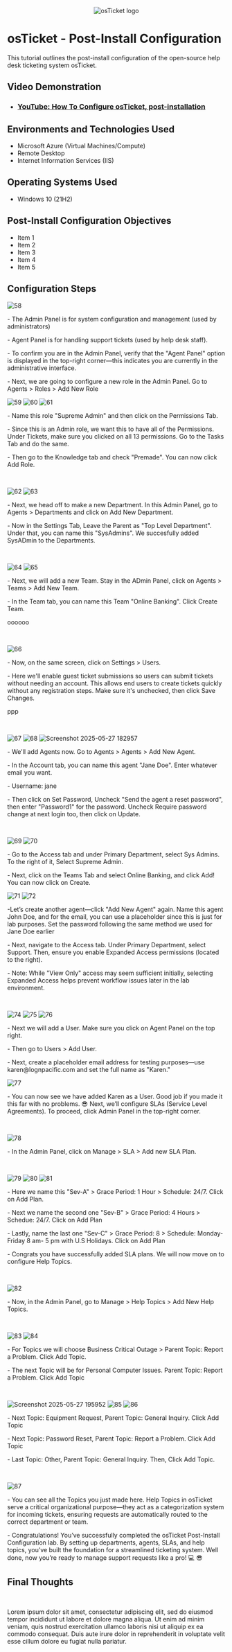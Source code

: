 <p align="center">
<img src="https://i.imgur.com/Clzj7Xs.png" alt="osTicket logo"/>
</p>

<h1>osTicket - Post-Install Configuration</h1>
This tutorial outlines the post-install configuration of the open-source help desk ticketing system osTicket.<br />


<h2>Video Demonstration</h2>

- ### [YouTube: How To Configure osTicket, post-installation](https://www.youtube.com)

<h2>Environments and Technologies Used</h2>

- Microsoft Azure (Virtual Machines/Compute)
- Remote Desktop
- Internet Information Services (IIS)

<h2>Operating Systems Used </h2>

- Windows 10</b> (21H2)

<h2>Post-Install Configuration Objectives</h2>

- Item 1
- Item 2
- Item 3
- Item 4
- Item 5

<h2>Configuration Steps</h2>

<p>

![58](https://github.com/user-attachments/assets/5ef59f5b-c6d4-41d2-a361-e645ccf431f5)

</p>
<p>
- The Admin Panel is for system configuration and management (used by administrators)
</p>
- Agent Panel is for handling support tickets (used by help desk staff).
</p>
- To confirm you are in the Admin Panel, verify that the "Agent Panel" option is displayed in the top-right corner—this indicates you are currently in the administrative interface.
</p>
 - Next, we are going to configure a new role in the Admin Panel. Go to Agents > Roles > Add New Role
<br />

<p>

![59](https://github.com/user-attachments/assets/50898adb-da88-46de-9bdb-509ee895004e)
![60](https://github.com/user-attachments/assets/6ebfe27a-59b2-451b-aaed-188404148c7a)
![61](https://github.com/user-attachments/assets/2b56c6bf-3c2e-4bb6-b7a6-ff2384593098)

</p>
<p>
-  Name this role "Supreme Admin" and then click on the Permissions Tab.
</p>
- Since this is an Admin role, we want this to have all of the Permissions. Under Tickets, make sure you clicked on all 13 permissions. Go to the Tasks Tab and do the same.
</p>
- Then go to the Knowledge tab and check "Premade". You can now click Add Role.
</p>
<br />


<p>

![62](https://github.com/user-attachments/assets/43eb8f34-2297-47c9-b9d4-a6afc5c0e661)
![63](https://github.com/user-attachments/assets/47ec0a0a-cbf5-4980-804d-895cace2ed73)


</p>
<p>
- Next, we head off to make a new Department. In this Admin Panel, go to Agents > Departments and click on Add New Department.
</p>

</p>
<p>
- Now in the Settings Tab, Leave the Parent as "Top Level Department". Under that, you can name this "SysAdmins". We succesfully added SysADmin to the Departments.
</p>
<br />

<p>

![64](https://github.com/user-attachments/assets/ec99c20d-8765-47ac-af98-0b97aeaae91d)
![65](https://github.com/user-attachments/assets/6cdf5099-21cf-4160-97b4-05a0e9c02b06)

</p>
<p>
- Next, we will add a new Team. Stay in the ADmin Panel, click on Agents > Teams > Add New Team.
</p>
- In the Team tab, you can name this Team "Online Banking". Click Create Team.
<br />

</p>
<p>
oooooo
</p>
<br />

<p>

![66](https://github.com/user-attachments/assets/7927e7b5-747c-4363-b443-e12d76de79b4)

</p>
<p>
- Now, on the same screen, click on Settings > Users.
</p>
- Here we'll enable guest ticket submissions so users can submit tickets without needing an account. This allows end users to create tickets quickly without any registration steps. Make sure it's unchecked, then click Save Changes.
<br />

</p>
<p>
ppp
</p>
<br />

![67](https://github.com/user-attachments/assets/d2f277ce-d9e1-492d-8391-7c211f9263b0)
![68](https://github.com/user-attachments/assets/f88faf3c-87fd-48b4-b108-fedb2979a9d1)
![Screenshot 2025-05-27 182957](https://github.com/user-attachments/assets/8c87e948-3322-4b8a-abd1-3f148934bed0)

<p>

</p>
<p>
- We'll add Agents now. Go to Agents > Agents > Add New Agent.
</p> 
- In the Account tab, you can name this agent "Jane Doe". Enter whatever email you want.
</p>
- Username: jane
</p>
- Then click on Set Password, Uncheck "Send the agent a reset password", then enter "Password1" for the password. Uncheck Require password change at next login too, then click on Update.
<br />


</p>
<p>

</p>
<br />

<p>
<p>

![69](https://github.com/user-attachments/assets/60334b87-7cfd-4cc9-81b8-ce6c75e913f1)
![70](https://github.com/user-attachments/assets/2493afac-b6c1-4953-a1a5-82de5ac0e4af)

</p>
<p>
- Go to the Access tab and under Primary Department, select Sys Admins. To the right of it, Select Supreme Admin.
</p>
- Next, click on the Teams Tab and select Online Banking, and click Add! You can now click on Create.
<br />

<p>

![71](https://github.com/user-attachments/assets/18df32d2-677a-4b29-920b-c63c538af778)
![72](https://github.com/user-attachments/assets/dfb0aa2f-c200-4af6-b1bb-ec6640d70960)
</p>

<p>
-Let’s create another agent—click "Add New Agent" again. Name this agent John Doe, and for the email, you can use a placeholder since this is just for lab purposes. Set the password following the same method we used for Jane Doe earlier
</p>
- Next, navigate to the Access tab. Under Primary Department, select Support. Then, ensure you enable Expanded Access permissions (located to the right).
</p>
- Note: While "View Only" access may seem sufficient initially, selecting Expanded Access helps prevent workflow issues later in the lab environment.
</p>
<br />

<p>

![74](https://github.com/user-attachments/assets/417227ae-924f-4b90-b8a4-8a74816129ab)
![75](https://github.com/user-attachments/assets/9b1d2be2-2b0a-4f7a-808b-65b904bdb0b0)
![76](https://github.com/user-attachments/assets/22d0e206-c230-4202-98a4-a9b410408bce)

</p>
<p>
- Next we will add a User. Make sure you click on Agent Panel on the top right.
</p>
- Then go to Users > Add User.
</p>
- Next, create a placeholder email address for testing purposes—use karen@lognpacific.com and set the full name as "Karen."
<br />

<p>

![77](https://github.com/user-attachments/assets/42d94a60-656f-4fe8-a198-ce66ad9d9bc9)
</p>
<p>
- You can now see we have added Karen as a User. Good job if you made it this far with no problems. 😎 Next, we’ll configure SLAs (Service Level Agreements). To proceed, click Admin Panel in the top-right corner.
</p>
<br />

<p>

![78](https://github.com/user-attachments/assets/5876d744-ea35-48c1-82f5-92251c263cd0)

</p>
<p>
- In the Admin Panel, click on Manage > SLA > Add new SLA Plan.
</p>
<br />

<p>

![79](https://github.com/user-attachments/assets/33ecd261-4f72-4007-9e65-fdfaa9f44b16)
![80](https://github.com/user-attachments/assets/560e489f-e322-4caa-8e45-9973cecd71c0)
![81](https://github.com/user-attachments/assets/45bcdeb5-dbb0-4d34-837d-d60d6c24f3b7)

</p>
<p>
- Here we name this "Sev-A" > Grace Period: 1 Hour > Schedule: 24/7. Click on Add Plan.
</p>
- Next we name the second one "Sev-B" > Grace Period: 4 Hours > Schedue: 24/7. Click on Add Plan
</p>
- Lastly, name the last one "Sev-C" > Grace Period: 8 > Schedule: Monday-Friday 8 am- 5 pm with U.S Holidays. Click on Add Plan
</p>
- Congrats you have successfully added SLA plans. We will now move on to configure Help Topics.
</p>
<br />

</p>

![82](https://github.com/user-attachments/assets/f2a92151-206c-4b30-b998-11547bf57d3c)

</p>
<p>
- Now, in the Admin Panel, go to Manage > Help Topics > Add New Help Topics.
</p>
<br />

![83](https://github.com/user-attachments/assets/8fb45811-1682-4784-b628-57f28e174679)
![84](https://github.com/user-attachments/assets/fd5f5172-7759-4959-92a6-8fae49c007cb)

</p>
<p>
- For Topics we will choose Business Critical Outage > Parent Topic: Report a Problem. Click Add Topic.
</p>
- The next Topic will be for Personal Computer Issues. Parent Topic: Report a Problem. Click Add Topic
</p>
<br />

![Screenshot 2025-05-27 195952](https://github.com/user-attachments/assets/aac72f7e-e4a1-467a-a101-de3c4ef6843f)
![85](https://github.com/user-attachments/assets/52bc56ca-9357-42e6-af76-ebe444ac569f)
![86](https://github.com/user-attachments/assets/82b4082e-67c1-47e6-820c-e9bd55f268eb)

</p>
<p>
- Next Topic: Equipment Request, Parent Topic: General Inquiry. Click Add Topic
</p>
- Next Topic: Password Reset, Parent Topic: Report a Problem. Click Add Topic
</p>
- Last Topic: Other, Parent Topic: General Inquiry. Then, Click Add Topic.
</p>
<br />

![87](https://github.com/user-attachments/assets/052ffa97-cc8b-4e49-8d43-db67f5b91a3f)

</p>
<p>
- You can see all the Topics you just made here. Help Topics in osTicket serve a critical organizational purpose—they act as a categorization system for incoming tickets, ensuring requests are automatically routed to the correct department or team. 
</p>
- Congratulations! You’ve successfully completed the osTicket Post-Install Configuration lab. By setting up departments, agents, SLAs, and help topics, you’ve built the foundation for a streamlined ticketing system. Well done, now you’re ready to manage support requests like a pro! 💻 😎


<br />

<h2>Final Thoughts</h2>
<br />
</p>
<p>
Lorem ipsum dolor sit amet, consectetur adipiscing elit, sed do eiusmod tempor incididunt ut labore et dolore magna aliqua. Ut enim ad minim veniam, quis nostrud exercitation ullamco laboris nisi ut aliquip ex ea commodo consequat. Duis aute irure dolor in reprehenderit in voluptate velit esse cillum dolore eu fugiat nulla pariatur.
</p>
<br />
